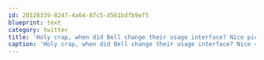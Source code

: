 ```yaml
---
id: 20528339-8247-4a64-87c5-d561bdfb9ef5
blueprint: text
category: twitter
title: 'Holy crap, when did Bell change their usage interface? Nice pic.twitter.com/lzXgzdjs'
caption: 'Holy crap, when did Bell change their usage interface? Nice <a href="https://twitter.com/dchymko/status/143058351796920320/photo/1" title="https://twitter.com/dchymko/status/143058351796920320/photo/1" class="link link_untco link_untco_image">pic.twitter.com/lzXgzdjs</a><span class="embed_image embed_image_yes"><a href="https://twitter.com/dchymko/status/143058351796920320/photo/1"><img alt=''afw-0cfciaamcgn-3524887'' src=''/images/2022/11/a3ac1-afw-0cfciaamcgn-3524887.jpg'' /></a></span>'
---
```

